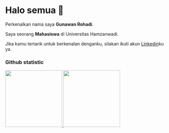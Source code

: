# Halo semua 👋 

Perkenalkan nama saya **Gunawan Rohadi**.<br>

Saya seorang **Mahasiswa** di Universitas Hamzanwadi.<br>

Jika kamu tertarik untuk berkenalan denganku, silakan ikuti akun [Linkedin](https://www.linkedin.com/in/gunawan-rohadi-8288252ab?utm_source=share&utm_campaign=share_via&utm_content=profile&utm_medium=android_app)ku ya.

### Github statistic
<p align="left">
<a href="https://github.com/GunawanRohadi">
  <img height="180em" src="https://github-readme-stats-eight-theta.vercel.app/api?username=penuliscode&show_icons=true&theme=algolia&include_all_commits=true&count_private=true"/>
  <img height="180em" src="https://github-readme-stats-eight-theta.vercel.app/api/top-langs/?username=penuliscode&layout=compact&theme=algolia"/>
</a>
</p>
